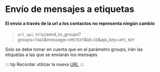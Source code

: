 # Envío de mensajes a etiquetas

#### El envío a través de la url a los contactos no representa ningún cambio


> `url_api_http`/send_to_groups?groups=`TAGS`&message=`SMSTEXT`&id=`ID`&api_key=`API_KEY`


Solo se debe tomar en cuenta que en el parámetro groups, irán las etiquetas a las que se enviarán los mensajes

::: tip
Recordar utilizar la nueva [URL](./uri.md)
:::